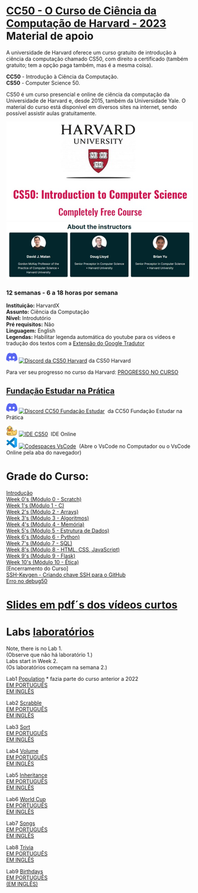 # [CC50 - O Curso de Ciência da Computação de Harvard - 2023](https://learning.edx.org/course/course-v1:HarvardX+CS50+X/home?target="_blank")  Material de apoio  

A universidade de Harvard oferece um curso gratuito de introdução à ciência da computação chamado CS50, com direito a certificado (também gratuito; tem a opção paga também, mas é a mesma coisa).  

**CC50** - Introdução à Ciência da Computação.  
**CS50** - Computer Science 50.  

CS50 é um curso presencial e online de ciência da computação da Universidade de Harvard e, desde 2015, também da Universidade Yale. O material do curso está disponível em diversos sites na internet, sendo possível assistir aulas gratuitamente.  


<p align="center">
  <img src="assets/CS50.jpg" />
  <img src="assets/instrutores.jpg" />
</p>


### 12 semanas - 6 a 18 horas por semana  
**Instituição:** HarvardX  
**Assunto:** Ciência da Computação   
**Nível:** Introdutório  
**Pré requisitos:** Não  
**Linguagem:** English  
**Legendas:** Habilitar legenda automática do youtube para os vídeos e tradução dos textos com a [Extensão do Google Tradutor](https://chrome.google.com/webstore/detail/google-translate/aapbdbdomjkkjkaonfhkkikfgjllcleb?hl=pt)
 
<p align="left">
<a href="https://discord.gg/cs50" title="discord"><img src="assets/discord.svg" width=30 /></a>
<a href="https://discord.gg/cs50"><img src="https://img.shields.io/static/v1?logo=&label=&message=Discord&color=36393f&style=for-the-badge" alt="Discord da CS50 Harvard"></a> da CS50 Harvard
</p>

Para ver seu progresso no curso da Harvard:  [PROGRESSO NO CURSO](https://cs50.me/cs50x) 

## [Fundação Estudar na Prática](https://ead.napratica.org.br/)  
<p align="left">
<a href="https://discord.gg/cs50" title="discord"><img src="assets/discord.svg" width=30 /></a>
<a href="https://discord.gg/rhdVEp7u"><img src="https://img.shields.io/static/v1?logo=&label=&message=Discord&color=36393f&style=for-the-badge" alt="Discord CC50 Fundação Estudar"></a> &nbsp;da CC50 Fundação Estudar na Prática
</p>

<a href="https://ide.cs50.io/" title="IDE CS50"><img src="assets/idecs50.svg" width=30 /></a>
<a href="https://ide.cs50.io/"><img src="https://img.shields.io/static/v1?logo=&label=&message=IDE-CS50&color=655BE1&style=for-the-badge" alt="IDE CS50"></a> &nbsp;IDE Online  
<a href="https://code.cs50.io/" title="Codespace - Visual Studio Code"><img src="assets/vscode.png" width=30 /></a>
<a href="https://code.cs50.io/"><img src="https://img.shields.io/static/v1?logo=vscode&label=&message=Codespace&color=655BE1&style=for-the-badge" alt="Codespaces VsCode"></a> &nbsp;(Abre o VsCode no Computador ou o VsCode Online pela aba do navegador)  


# Grade do Curso:
[Introdução](introducao.md)  
[Week 0's (Módulo 0 - Scratch)](0-Scratch.md)  
[Week 1's (Módulo 1 - C)](1-C.md)    
[Week 2's (Módulo 2 - Arrays)](2-Arrays.md)  
[Week 3's (Módulo 3 - Algoritmos)](3-Algoritmos.md)  
[Week 4's (Módulo 4 - Memória)](4-Memoria.md)  
[Week 5's (Módulo 5 - Estrutura de Dados)](5-EstruturaDeDados.md)  
[Week 6's (Módulo 6 - Python)](6-Python.md)  
[Week 7's (Módulo 7 - SQL)](7-Sql.md)  
[Week 8's (Módulo 8 - HTML, CSS, JavaScript)](8-HtmlCssJs.md)  
[Week 9's (Módulo 9 - Flask)](9-Flask.md)  
[Week 10's (Módulo 10 - Ética)](10-Ética.md)  
[Encerramento do Curso]  
[SSH-Keygen - Criando chave SSH para o GitHub](ssh-keygen.md)  
[Erro no debug50](https://patyfil.github.io/cs50-cc50-harvard/debug50)

# [Slides em pdf´s dos vídeos curtos](https://cs50.harvard.edu/college/2022/fall/shorts/)

# Labs [laboratórios](https://cs50.harvard.edu/x/2022/labs/)  

Note, there is no Lab 1.  
(Observe que não há laboratório 1.)  
Labs start in Week 2.  
(Os laboratórios começam na semana 2.)  

Lab1 [Population](https://patyfil.github.io/cs50-cc50-harvard/semana1/lab1-population) * fazia parte do curso anterior a 2022  
[EM PORTUGUÊS](https://patyfil.github.io/cs50-cc50-harvard/semana1/lab1-population)  
[EM INGLÊS](https://cs50.harvard.edu/x/2021/labs/1/population/)  


Lab2 [Scrabble](https://patyfil.github.io/cs50-cc50-harvard/semana2/scrabble)  
[EM PORTUGUÊS](https://patyfil.github.io/cs50-cc50-harvard/semana2/scrabble)  
[EM INGLÊS](https://cs50.harvard.edu/x/2022/labs/2/)  

Lab3 [Sort](https://patyfil.github.io/cs50-cc50-harvard/semana3/sort)  
[EM PORTUGUÊS](https://patyfil.github.io/cs50-cc50-harvard/semana3/sort)  
[EM INGLÊS](https://cs50.harvard.edu/x/2022/labs/3/)  

Lab4 [Volume](https://patyfil.github.io/cs50-cc50-harvard/semana4/volume)  
[EM PORTUGUÊS](https://patyfil.github.io/cs50-cc50-harvard/semana4/volume)  
[EM INGLÊS](https://cs50.harvard.edu/x/2022/labs/4/)  

Lab5 [Inheritance](https://patyfil.github.io/cs50-cc50-harvard/semana5/inheritance)  
[EM PORTUGUÊS](https://patyfil.github.io/cs50-cc50-harvard/semana5/inheritance)  
[EM INGLÊS](https://cs50.harvard.edu/x/2022/labs/5/)  

Lab6 [World Cup](https://patyfil.github.io/cs50-cc50-harvard/semana6/world-cup)  
[EM PORTUGUÊS](https://patyfil.github.io/cs50-cc50-harvard/semana6/world-cup)  
[EM INGLÊS](https://cs50.harvard.edu/x/2022/labs/6/)  

Lab7 [Songs](https://patyfil.github.io/cs50-cc50-harvard/semana7/songs)  
[EM PORTUGUÊS](https://patyfil.github.io/cs50-cc50-harvard/semana7/songs)  
[EM INGLÊS](https://cs50.harvard.edu/x/2022/labs/7/)  

Lab8 [Trivia](https://patyfil.github.io/cs50-cc50-harvard/semana8/trivia)  
[EM PORTUGUÊS](https://patyfil.github.io/cs50-cc50-harvard/semana8/trivia)  
[EM INGLÊS](https://cs50.harvard.edu/x/2022/labs/8/)  

Lab9 [Birthdays](https://patyfil.github.io/cs50-cc50-harvard/semana9/birthdays)  
[EM PORTUGUÊS](https://patyfil.github.io/cs50-cc50-harvard/semana9/birthdays)  
[(EM INGLÊS)](https://cs50.harvard.edu/x/2022/labs/9/)  
